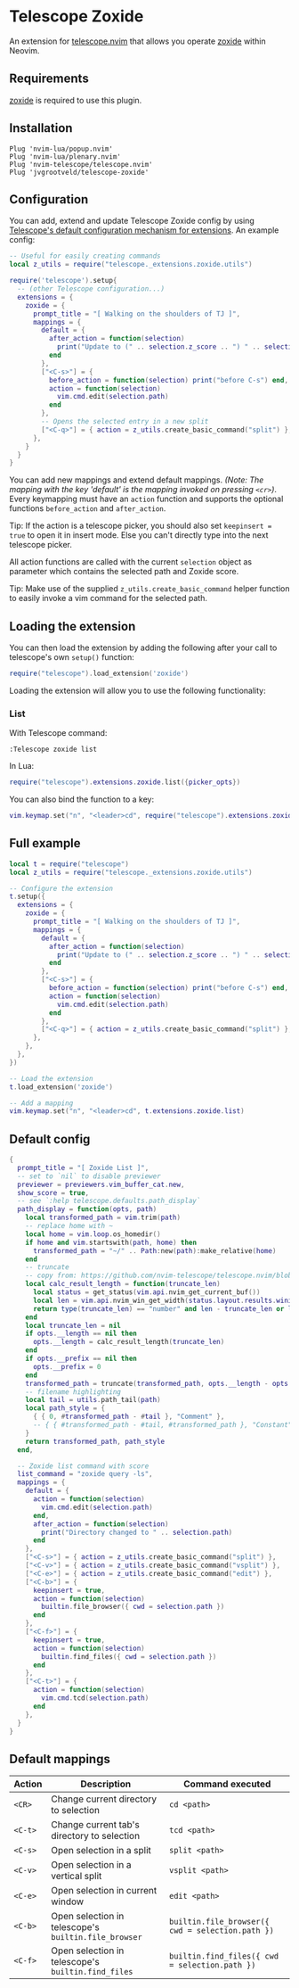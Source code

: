 # Telescope Zoxide

An extension for [telescope.nvim](https://github.com/nvim-telescope/telescope.nvim) that allows you operate [zoxide](https://github.com/ajeetdsouza/zoxide) within Neovim.

## Requirements

[zoxide](https://github.com/ajeetdsouza/zoxide) is required to use this plugin.

## Installation

```vim
Plug 'nvim-lua/popup.nvim'
Plug 'nvim-lua/plenary.nvim'
Plug 'nvim-telescope/telescope.nvim'
Plug 'jvgrootveld/telescope-zoxide'
```

## Configuration

You can add, extend and update Telescope Zoxide config by using [Telescope's default configuration mechanism for extensions](https://github.com/nvim-telescope/telescope.nvim#telescope-setup-structure).
An example config:

```lua
-- Useful for easily creating commands
local z_utils = require("telescope._extensions.zoxide.utils")

require('telescope').setup{
  -- (other Telescope configuration...)
  extensions = {
    zoxide = {
      prompt_title = "[ Walking on the shoulders of TJ ]",
      mappings = {
        default = {
          after_action = function(selection)
            print("Update to (" .. selection.z_score .. ") " .. selection.path)
          end
        },
        ["<C-s>"] = {
          before_action = function(selection) print("before C-s") end,
          action = function(selection)
            vim.cmd.edit(selection.path)
          end
        },
        -- Opens the selected entry in a new split
        ["<C-q>"] = { action = z_utils.create_basic_command("split") },
      },
    }
  }
}
```

You can add new mappings and extend default mappings.
_(Note: The mapping with the key 'default' is the mapping invoked on pressing `<cr>`)_.
Every keymapping must have an `action` function and supports the optional functions `before_action` and `after_action`.

Tip: If the action is a telescope picker, you should also set `keepinsert = true` to open it in insert mode. Else you can't directly type into the next telescope picker.

All action functions are called with the current `selection` object as parameter which contains the selected path and Zoxide score.

Tip: Make use of the supplied `z_utils.create_basic_command` helper function to easily invoke a vim command for the selected path.

## Loading the extension

You can then load the extension by adding the following after your call to telescope's own `setup()` function:

```lua
require("telescope").load_extension('zoxide')
```

Loading the extension will allow you to use the following functionality:

### List

With Telescope command:

```vim
:Telescope zoxide list
```

In Lua:

```lua
require("telescope").extensions.zoxide.list({picker_opts})
```

You can also bind the function to a key:

```lua
vim.keymap.set("n", "<leader>cd", require("telescope").extensions.zoxide.list)
```

## Full example

```lua
local t = require("telescope")
local z_utils = require("telescope._extensions.zoxide.utils")

-- Configure the extension
t.setup({
  extensions = {
    zoxide = {
      prompt_title = "[ Walking on the shoulders of TJ ]",
      mappings = {
        default = {
          after_action = function(selection)
            print("Update to (" .. selection.z_score .. ") " .. selection.path)
          end
        },
        ["<C-s>"] = {
          before_action = function(selection) print("before C-s") end,
          action = function(selection)
            vim.cmd.edit(selection.path)
          end
        },
        ["<C-q>"] = { action = z_utils.create_basic_command("split") },
      },
    },
  },
})

-- Load the extension
t.load_extension('zoxide')

-- Add a mapping
vim.keymap.set("n", "<leader>cd", t.extensions.zoxide.list)
```

## Default config

```lua
{
  prompt_title = "[ Zoxide List ]",
  -- set to `nil` to disable previewer
  previewer = previewers.vim_buffer_cat.new,
  show_score = true,
  -- see `:help telescope.defaults.path_display`
  path_display = function(opts, path)
    local transformed_path = vim.trim(path)
    -- replace home with ~
    local home = vim.loop.os_homedir()
    if home and vim.startswith(path, home) then
      transformed_path = "~/" .. Path:new(path):make_relative(home)
    end
    -- truncate
    -- copy from: https://github.com/nvim-telescope/telescope.nvim/blob/bfcc7d5c6f12209139f175e6123a7b7de6d9c18a/lua/telescope/utils.lua#L198
    local calc_result_length = function(truncate_len)
      local status = get_status(vim.api.nvim_get_current_buf())
      local len = vim.api.nvim_win_get_width(status.layout.results.winid) - status.picker.selection_caret:len() - 2
      return type(truncate_len) == "number" and len - truncate_len or len
    end
    local truncate_len = nil
    if opts.__length == nil then
      opts.__length = calc_result_length(truncate_len)
    end
    if opts.__prefix == nil then
      opts.__prefix = 0
    end
    transformed_path = truncate(transformed_path, opts.__length - opts.__prefix, nil, -1)
    -- filename highlighting
    local tail = utils.path_tail(path)
    local path_style = {
      { { 0, #transformed_path - #tail }, "Comment" },
      -- { { #transformed_path - #tail, #transformed_path }, "Constant" },
    }
    return transformed_path, path_style
  end,

  -- Zoxide list command with score
  list_command = "zoxide query -ls",
  mappings = {
    default = {
      action = function(selection)
        vim.cmd.edit(selection.path)
      end,
      after_action = function(selection)
        print("Directory changed to " .. selection.path)
      end
    },
    ["<C-s>"] = { action = z_utils.create_basic_command("split") },
    ["<C-v>"] = { action = z_utils.create_basic_command("vsplit") },
    ["<C-e>"] = { action = z_utils.create_basic_command("edit") },
    ["<C-b>"] = {
      keepinsert = true,
      action = function(selection)
        builtin.file_browser({ cwd = selection.path })
      end
    },
    ["<C-f>"] = {
      keepinsert = true,
      action = function(selection)
        builtin.find_files({ cwd = selection.path })
      end
    },
    ["<C-t>"] = {
      action = function(selection)
        vim.cmd.tcd(selection.path)
      end
    },
  }
}
```

## Default mappings

| Action  | Description                                          | Command executed                                 |
| ------- | ---------------------------------------------------- | ------------------------------------------------ |
| `<CR>`  | Change current directory to selection                | `cd <path>`                                      |
| `<C-t>` | Change current tab's directory to selection          | `tcd <path>`                                     |
| `<C-s>` | Open selection in a split                            | `split <path>`                                   |
| `<C-v>` | Open selection in a vertical split                   | `vsplit <path>`                                  |
| `<C-e>` | Open selection in current window                     | `edit <path>`                                    |
| `<C-b>` | Open selection in telescope's `builtin.file_browser` | `builtin.file_browser({ cwd = selection.path })` |
| `<C-f>` | Open selection in telescope's `builtin.find_files`   | `builtin.find_files({ cwd = selection.path })`   |
